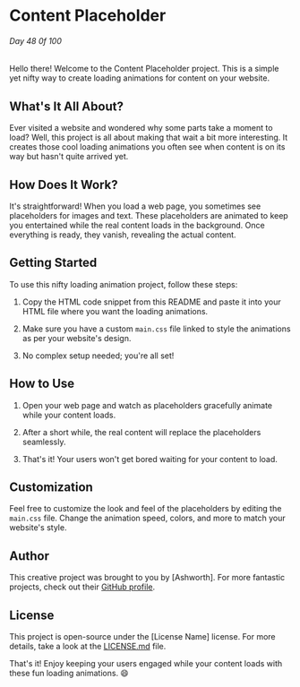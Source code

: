 # Content Placeholder

###### Day 48 0f 100

Hello there! Welcome to the Content Placeholder project. This is a simple yet nifty way to create loading animations for content on your website.

## What's It All About?

Ever visited a website and wondered why some parts take a moment to load? Well, this project is all about making that wait a bit more interesting. It creates those cool loading animations you often see when content is on its way but hasn't quite arrived yet.

## How Does It Work?

It's straightforward! When you load a web page, you sometimes see placeholders for images and text. These placeholders are animated to keep you entertained while the real content loads in the background. Once everything is ready, they vanish, revealing the actual content.

## Getting Started

To use this nifty loading animation project, follow these steps:

1. Copy the HTML code snippet from this README and paste it into your HTML file where you want the loading animations.

2. Make sure you have a custom `main.css` file linked to style the animations as per your website's design.

3. No complex setup needed; you're all set!

## How to Use

1. Open your web page and watch as placeholders gracefully animate while your content loads.

2. After a short while, the real content will replace the placeholders seamlessly.

3. That's it! Your users won't get bored waiting for your content to load.

## Customization

Feel free to customize the look and feel of the placeholders by editing the `main.css` file. Change the animation speed, colors, and more to match your website's style.

## Author

This creative project was brought to you by [Ashworth]. For more fantastic projects, check out their [GitHub profile](https://github.com/your-github-profile).

## License

This project is open-source under the [License Name] license. For more details, take a look at the [LICENSE.md](LICENSE.md) file.

That's it! Enjoy keeping your users engaged while your content loads with these fun loading animations. 😄
